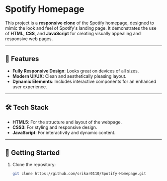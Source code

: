 # Spotify Homepage 

This project is a **responsive clone** of the Spotify homepage, designed to mimic the look and feel of Spotify's landing page. It demonstrates the use of **HTML**, **CSS**, and **JavaScript** for creating visually appealing and responsive web pages.

---

## 🌟 Features

- **Fully Responsive Design**: Looks great on devices of all sizes.
- **Modern UI/UX**: Clean and aesthetically pleasing layout.
- **Dynamic Elements**: Includes interactive components for an enhanced user experience.

---

## 🛠️ Tech Stack

- **HTML5**: For the structure and layout of the webpage.
- **CSS3**: For styling and responsive design.
- **JavaScript**: For interactivity and dynamic content.

---

## 🚀 Getting Started

1. Clone the repository:
   ```bash
   git clone https://github.com/srikar0110/Spotify-Homepage.git
